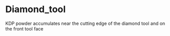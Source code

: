 # Diamond_tool
KDP powder accumulates near the cutting edge of the diamond tool and on the front tool face
